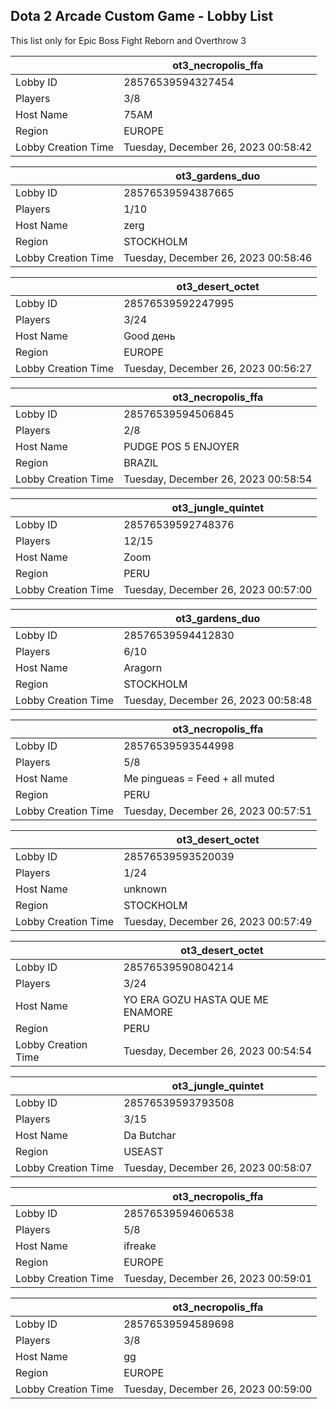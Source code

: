 ## Dota 2 Arcade Custom Game - Lobby List

This list only for Epic Boss Fight Reborn and Overthrow 3

|  | ot3_necropolis_ffa |
| ------ | ------ |
| Lobby ID | 28576539594327454 |
| Players | 3/8 |
| Host Name | 75AM |
| Region | EUROPE |
| Lobby Creation Time | Tuesday, December 26, 2023 00:58:42 |


|  | ot3_gardens_duo |
| ------ | ------ |
| Lobby ID | 28576539594387665 |
| Players | 1/10 |
| Host Name | zerg |
| Region | STOCKHOLM |
| Lobby Creation Time | Tuesday, December 26, 2023 00:58:46 |


|  | ot3_desert_octet |
| ------ | ------ |
| Lobby ID | 28576539592247995 |
| Players | 3/24 |
| Host Name | Good день |
| Region | EUROPE |
| Lobby Creation Time | Tuesday, December 26, 2023 00:56:27 |


|  | ot3_necropolis_ffa |
| ------ | ------ |
| Lobby ID | 28576539594506845 |
| Players | 2/8 |
| Host Name | PUDGE POS 5 ENJOYER |
| Region | BRAZIL |
| Lobby Creation Time | Tuesday, December 26, 2023 00:58:54 |


|  | ot3_jungle_quintet |
| ------ | ------ |
| Lobby ID | 28576539592748376 |
| Players | 12/15 |
| Host Name | Zoom |
| Region | PERU |
| Lobby Creation Time | Tuesday, December 26, 2023 00:57:00 |


|  | ot3_gardens_duo |
| ------ | ------ |
| Lobby ID | 28576539594412830 |
| Players | 6/10 |
| Host Name | Aragorn |
| Region | STOCKHOLM |
| Lobby Creation Time | Tuesday, December 26, 2023 00:58:48 |


|  | ot3_necropolis_ffa |
| ------ | ------ |
| Lobby ID | 28576539593544998 |
| Players | 5/8 |
| Host Name | Me pingueas = Feed + all muted |
| Region | PERU |
| Lobby Creation Time | Tuesday, December 26, 2023 00:57:51 |


|  | ot3_desert_octet |
| ------ | ------ |
| Lobby ID | 28576539593520039 |
| Players | 1/24 |
| Host Name | unknown |
| Region | STOCKHOLM |
| Lobby Creation Time | Tuesday, December 26, 2023 00:57:49 |


|  | ot3_desert_octet |
| ------ | ------ |
| Lobby ID | 28576539590804214 |
| Players | 3/24 |
| Host Name | YO ERA GOZU HASTA QUE ME ENAMORE |
| Region | PERU |
| Lobby Creation Time | Tuesday, December 26, 2023 00:54:54 |


|  | ot3_jungle_quintet |
| ------ | ------ |
| Lobby ID | 28576539593793508 |
| Players | 3/15 |
| Host Name | Da Butchar |
| Region | USEAST |
| Lobby Creation Time | Tuesday, December 26, 2023 00:58:07 |


|  | ot3_necropolis_ffa |
| ------ | ------ |
| Lobby ID | 28576539594606538 |
| Players | 5/8 |
| Host Name | ifreake |
| Region | EUROPE |
| Lobby Creation Time | Tuesday, December 26, 2023 00:59:01 |


|  | ot3_necropolis_ffa |
| ------ | ------ |
| Lobby ID | 28576539594589698 |
| Players | 3/8 |
| Host Name | gg |
| Region | EUROPE |
| Lobby Creation Time | Tuesday, December 26, 2023 00:59:00 |


